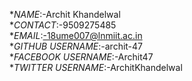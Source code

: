 **NAME*:-Archit Khandelwal<br/>
**CONTACT*:-9509275485<br/>
**EMAIL*:-18ume007@lnmiit.ac.in<br/>
**GITHUB USERNAME*:-archit-47<br/>
**FACEBOOK USERNAME*:-Archit47<br/>
**TWITTER USERNAME*:-ArchitKhandelwal<br/>
